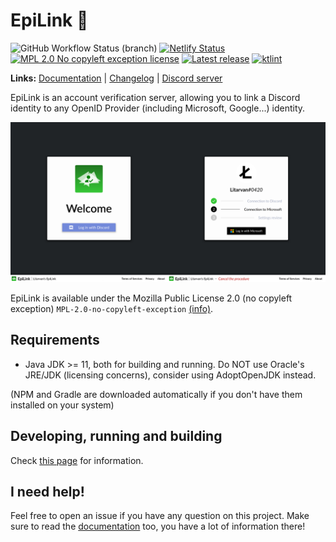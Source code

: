 # EpiLink 🔗

![GitHub Workflow Status (branch)](https://img.shields.io/github/workflow/status/EpiLink/EpiLink/Tests/dev?label=Tests&logo=github&style=for-the-badge)
[![Netlify Status](https://img.shields.io/netlify/a8a3663c-084c-4c4c-92a7-0d68f517ef9d?color=blue&logo=netlify&style=for-the-badge)](https://app.netlify.com/sites/epilink/deploys)
[![MPL 2.0 No copyleft exception license](https://img.shields.io/badge/License-MPL%202.0%20(NCE)-lightgray?style=for-the-badge)](LICENSE)
[![Latest release](https://img.shields.io/github/v/release/EpiLink/EpiLink?color=darkgreen&include_prereleases&label=Latest%20release&style=for-the-badge)](https://github.com/EpiLink/EpiLink/releases) [![ktlint](https://img.shields.io/badge/code%20style-%E2%9D%A4-FF4081.svg?style=for-the-badge)](https://ktlint.github.io/)

**Links:** [Documentation](https://epilink.zoroark.guru) | [Changelog](/CHANGELOG.md) | [Discord server](https://discord.gg/CpHmSUt)

EpiLink is an account verification server, allowing you to link a Discord identity to any OpenID Provider (including Microsoft, Google...)
identity.

![Screenshot of the front-end](docs/src/img/front.png)

EpiLink is available under the Mozilla Public License 2.0 (no copyleft exception) `MPL-2.0-no-copyleft-exception` [(info)](LICENSE).

## Requirements

- Java JDK >= 11, both for building and running. Do NOT use Oracle's JRE/JDK (licensing concerns), consider using AdoptOpenJDK instead.

(NPM and Gradle are downloaded automatically if you don't have them installed on your system)

## Developing, running and building

Check [this page](https://epilink.zoroark.guru/#/Developing) for information.

## I need help!

Feel free to open an issue if you have any question on this project. Make sure to read the [documentation](https://epilink.zoroark.guru) too, you have a lot of information there!
